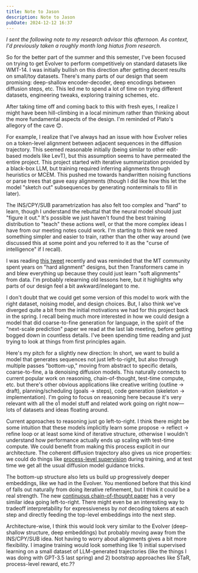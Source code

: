 ```yaml
---
title: Note to Jason
description: Note to Jason
pubDate: 2024-12-12 16:37
---
```


_I sent the following note to my research advisor this afternoon. As context, I'd previously taken a roughly month long hiatus from research._

So for the better part of the summer and this semester, I've been focused on trying to get Evolver to perform competitively on standard datasets like WMT-14. I was initially bullish on this direction after getting decent results on small/toy datasets. There's many parts of our design that seem promising: deep-shallow encoder-decoder, deep encodings between diffusion steps, etc. This led me to spend a lot of time on trying different datasets, engineering tweaks, exploring training schemes, etc.

After taking time off and coming back to this with fresh eyes, I realize I might have been hill-climbing in a local minimum rather than thinking about the more fundamental aspects of the design. I'm reminded of Plato's allegory of the cave 😊.

For example, I realize that I've always had an issue with how Evolver relies on a token-level alignment between adjacent sequences in the diffusion trajectory. This seemed reasonable initially (being similar to other edit-based models like LevT), but this assumption seems to have permeated the entire project. This project started with iterative summarization provided by a black-box LLM, but training required inferring alignments through heuristics or MCEM. This pushed me towards handwritten noising functions or parse trees that gave easy alignments (though I did like how this let the model "sketch out" subsequences by generating nonterminals to fill in later).

The INS/CPY/SUB parametrization has also felt too complex and "hard" to learn, though I understand the rebuttal that the neural model should just "figure it out." It's possible we just haven't found the best training distribution to "teach" these actions well, or that the more complex ideas I have from our meeting notes could work. I'm starting to think we need something simpler and easier to train, rather than the other way around (we discussed this at some point and you referred to it as the "curse of intelligence" if I recall).

I was reading [this tweet](https://x.com/karpathy/status/1864023344435380613/photo/1) recently and was reminded that the MT community spent years on "hard alignment" designs, but then Transformers came in and blew everything up because they could just learn "soft alignments" from data. I'm probably relearning old lessons here, but it highlights why parts of our design feel a bit awkward/inelegant to me.

I don't doubt that we could get some version of this model to work with the right dataset, noising model, and design choices. But, I also think we've diverged quite a bit from the initial motivations we had for this project back in the spring. I recall being much more interested in how we could design a model that did coarse-to-fine generation for language, in the spirit of the "next-scale prediction" paper we read at the last lab meeting, before getting bogged down in countless details. I've been spending time reading and just trying to look at things from first principles again.

Here's my pitch for a slightly new direction: In short, we want to build a model that generates sequences not just left-to-right, but also through multiple passes "bottom-up," moving from abstract to specific details, coarse-to-fine, a la denoising diffusion models. This naturally connects to current popular work on reasoning, chain-of-thought, test-time compute, etc. but there's other obvious applications like creative writing (outline -> draft), planning/scheduling (goals -> steps), code generation (skeleton -> implementation). I'm going to focus on reasoning here because it's very relevant with all the o1 model stuff and related work going on right now—lots of datasets and ideas floating around.

Current approaches to reasoning just go left-to-right. I think there might be some intuition that these models implicitly learn some propose -> reflect -> refine loop or at least some kind of iterative structure, otherwise I wouldn't understand how performance actually ends up scaling with test-time compute. We could benefit from making this process explicit in our architecture. The coherent diffusion trajectory also gives us nice properties: we could do things like [process-level supervision](https://openai.com/index/improving-mathematical-reasoning-with-process-supervision/) during training, and at test time we get all the usual diffusion model guidance tricks.

The bottom-up structure also lets us build up progressively deeper embeddings, like we had in the Evolver. You mentioned before that this kind of falls out naturally from doing iterative refinement, but I think it could be a real strength. The new [continuous chain-of-thought paper](https://arxiv.org/html/2412.06769v1) has a very similar idea going left-to-right. There might even be an interesting way to tradeoff interpretability for expressiveness by _not_ decoding tokens at each step and directly feeding the top-level embeddings into the next step.

Architecture-wise, I think this would look very similar to the Evolver (deep-shallow structure, deep embeddings) but probably moving away from the INS/CPY/SUB idea. Not having to worry about alignments gives a bit more flexibility. I imagine training would look something like 1) initial supervised learning on a small dataset of LLM-generated trajectories (like the things I was doing with GPT-3.5 last spring) and 2) bootstrap approaches like STaR, process-level reward, etc.??
